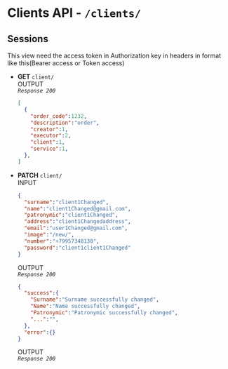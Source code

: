 # **Clients API** - **`/clients/`**   
    
## **Sessions**    
  This view need the access token in Authorization key in headers in format like this(Bearer access or Token access)   
* **GET** `client/`    
  OUTPUT    
  *`Response 200`*  
  ```json  
  [
    {
      "order_code":1232,
      "description":"order",    
      "creator":1,  
      "executor":2,
      "client":1,
      "service":1,
    },
  ]  
  ```    
* **PATCH** `client/`                               
  INPUT    
  ```json  
  {  
    "surname":"client1Changed",   
    "name":"client1Changed@gmail.com",    
    "patronymic":"client1Changed",  
    "address":"client1Changedaddress",
    "email":"user1Changed@gmail.com",
    "image":"/new/",
    "number":"+79957348130",
    "password":"client1client1Changed"  
  }  
  ```    
  OUTPUT    
  *`Response 200`*  
  ```json  
  {  
    "success":{
      "Surname":"Surname successfully changed",
      "Name":"Name successfully changed", 
      "Patronymic":"Patronymic successfully changed",
      "...":"",
    },
    "error":{}
  }  
  ```  
  OUTPUT   
  *`Response 200`*   